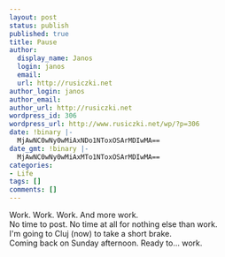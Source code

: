 ```yaml
---
layout: post
status: publish
published: true
title: Pause
author:
  display_name: Janos
  login: janos
  email: 
  url: http://rusiczki.net
author_login: janos
author_email: 
author_url: http://rusiczki.net
wordpress_id: 306
wordpress_url: http://www.rusiczki.net/wp/?p=306
date: !binary |-
  MjAwNC0wNy0wMiAxNDo1NToxOSArMDIwMA==
date_gmt: !binary |-
  MjAwNC0wNy0wMiAxMTo1NToxOSArMDIwMA==
categories:
- Life
tags: []
comments: []
---
```

<p>Work. Work. Work. And more work.<br />
No time to post. No time at all for nothing else than work.<br />
I'm going to Cluj (now) to take a short brake.<br />
Coming back on Sunday afternoon. Ready to... work.</p>
